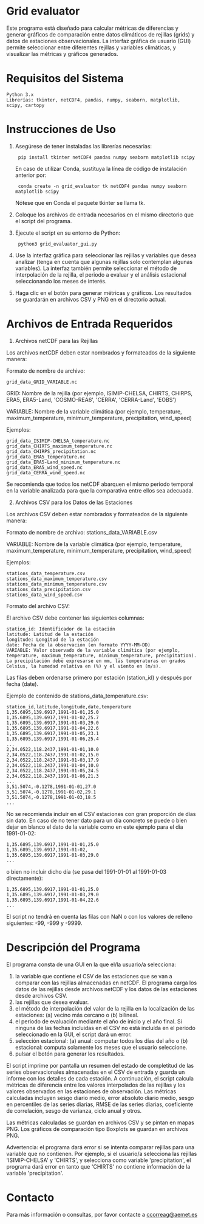 # Grid evaluator

Este programa está diseñado para calcular métricas de diferencias y generar gráficos de comparación entre datos climáticos de rejillas (grids) y datos de estaciones observacionales. La interfaz gráfica de usuario (GUI) permite seleccionar entre diferentes rejillas y variables climáticas, y visualizar las métricas y gráficos generados.

# Requisitos del Sistema

    Python 3.x
    Librerías: tkinter, netCDF4, pandas, numpy, seaborn, matplotlib, scipy, cartopy

# Instrucciones de Uso

1. Asegúrese de tener instaladas las librerías necesarias: 

		pip install tkinter netCDF4 pandas numpy seaborn matplotlib scipy

   En caso de utilizar Conda, sustituya la línea de código de instalación anterior por:

		conda create -n grid_evaluator tk netCDF4 pandas numpy seaborn matplotlib scipy

   Nótese que en Conda el paquete tkinter se llama tk.

3. Coloque los archivos de entrada necesarios en el mismo directorio que el script del programa.

4. Ejecute el script en su entorno de Python:

		python3 grid_evaluator_gui.py

5. Use la interfaz gráfica para seleccionar las rejillas y variables que desea analizar (tenga en cuenta que algunas rejillas solo contemplan algunas variables). La interfaz también permite seleccionar el método de interpolación de la rejilla, el periodo a evaluar y el análisis estacional seleccionando los meses de interés.

6. Haga clic en el botón para generar métricas y gráficos. Los resultados se guardarán en archivos CSV y PNG en el directorio actual.


# Archivos de Entrada Requeridos

1. Archivos netCDF para las Rejillas

Los archivos netCDF deben estar nombrados y formateados de la siguiente manera:

Formato de nombre de archivo: 

	grid_data_GRID_VARIABLE.nc
 
GRID: Nombre de la rejilla (por ejemplo, ISIMIP-CHELSA, CHIRTS, CHIRPS, ERA5, ERA5-Land, 'COSMO-REA6', 'CERRA', 'CERRA-Land', 'EOBS')

VARIABLE: Nombre de la variable climática (por ejemplo, temperature, maximum_temperature, minimum_temperature, precipitation, wind_speed)

Ejemplos:

    grid_data_ISIMIP-CHELSA_temperature.nc
    grid_data_CHIRTS_maximum_temperature.nc
    grid_data_CHIRPS_precipitation.nc
    grid_data_ERA5_temperature.nc
    grid_data_ERA5-Land_minimum_temperature.nc
    grid_data_ERA5_wind_speed.nc
    grid_data_CERRA_wind_speed.nc

Se recomienda que todos los netCDF abarquen el mismo periodo temporal en la variable analizada para que la comparativa entre ellos sea adecuada. 

2. Archivos CSV para los Datos de las Estaciones

Los archivos CSV deben estar nombrados y formateados de la siguiente manera:

Formato de nombre de archivo: stations_data_VARIABLE.csv

VARIABLE: Nombre de la variable climática (por ejemplo, temperature, maximum_temperature, minimum_temperature, precipitation, wind_speed)

Ejemplos:

    stations_data_temperature.csv
    stations_data_maximum_temperature.csv
    stations_data_minimum_temperature.csv
    stations_data_precipitation.csv
    stations_data_wind_speed.csv

Formato del archivo CSV:

El archivo CSV debe contener las siguientes columnas:

    station_id: Identificador de la estación
    latitude: Latitud de la estación
    longitude: Longitud de la estación
    date: Fecha de la observación (en formato YYYY-MM-DD)
    VARIABLE: Valor observado de la variable climática (por ejemplo, temperature, maximum_temperature, minimum_temperature, precipitation). La precipitación debe expresarse en mm, las temperaturas en grados Celsius, la humedad relativa en (%) y el viento en (m/s).

Las filas deben ordenarse primero por estación (station_id) y después por fecha (date).

Ejemplo de contenido de stations_data_temperature.csv:

	station_id,latitude,longitude,date,temperature
	1,35.6895,139.6917,1991-01-01,25.0
	1,35.6895,139.6917,1991-01-02,25.7
	1,35.6895,139.6917,1991-01-03,29.0
	1,35.6895,139.6917,1991-01-04,22.6
	1,35.6895,139.6917,1991-01-05,23.1
	1,35.6895,139.6917,1991-01-06,25.4
	...
	2,34.0522,118.2437,1991-01-01,10.0
	2,34.0522,118.2437,1991-01-02,15.0
	2,34.0522,118.2437,1991-01-03,17.9
	2,34.0522,118.2437,1991-01-04,10.0
	2,34.0522,118.2437,1991-01-05,24.5
	2,34.0522,118.2437,1991-01-06,21.3
	...
	3,51.5074,-0.1278,1991-01-01,27.0
	3,51.5074,-0.1278,1991-01-02,29.1
	3,51.5074,-0.1278,1991-01-03,18.5
	...

No se recomienda incluir en el CSV estaciones con gran proporción de días sin dato. En caso de no tener dato para un día concreto se puede o bien dejar en blanco el dato de la variable como en este ejemplo para el día 1991-01-02:

	1,35.6895,139.6917,1991-01-01,25.0
	1,35.6895,139.6917,1991-01-02,
	1,35.6895,139.6917,1991-01-03,29.0
	...

o bien no incluir dicho día (se pasa del 1991-01-01 al 1991-01-03 directamente):

	1,35.6895,139.6917,1991-01-01,25.0
	1,35.6895,139.6917,1991-01-03,29.0
	1,35.6895,139.6917,1991-01-04,22.6
	...
El script no tendrá en cuenta las filas con NaN o con los valores de relleno siguientes: -99, -999 y -9999.

# Descripción del Programa

El programa consta de una GUI en la que el/la usuario/a selecciona:

1) la variable que contiene el CSV de las estaciones que se van a comparar con las rejillas almacenadas en netCDF. El programa carga los datos de las rejillas desde archivos netCDF y los datos de las estaciones desde archivos CSV.
2) las rejillas que desea evaluar.
3) el método de interpolación del valor de la rejilla en la localización de las estaciones: (a) vecino más cercano o (b) bilineal.
4) el periodo de evaluación mediante el año de inicio y el año final. Si ninguna de las fechas incluidas en el CSV no está incluída en el periodo seleccionado en la GUI, el script dará un error.
5) selección estacional: (a) anual: computar todos los días del año o (b) estacional: computa solamente los meses que el usuario seleccione.
6) pulsar el botón para generar los resultados.

El script imprime por pantalla un resumen del estado de completitud de las series observacionales almacenadas en el CSV de entrada y guarda un informe con los detalles de cada estación.
A continuación, el script calcula métricas de diferencia entre los valores interpolados de las rejillas y los valores observados en las estaciones de observación. Las métricas calculadas incluyen sesgo diario medio, error absoluto diario medio, sesgo en percentiles de las series diarias, RMSE de las series diarias, coeficiente de correlación, sesgo de varianza, ciclo anual y otros.

Las métricas calculadas se guardan en archivos CSV y se pintan en mapas PNG. Los gráficos de comparación tipo Boxplots se guardan en archivos PNG.

Advertencia: el programa dará error si se intenta comparar rejillas para una variable que no contienen. Por ejemplo, si el usuario/a selecciona las rejillas 'ISIMIP-CHELSA' y 'CHIRTS', y selecciona como variable 'precipitation', el programa dará error en tanto que 'CHIRTS' no contiene información de la variable 'precipitation'.

# Contacto

Para más información o consultas, por favor contacte a ccorreag@aemet.es

